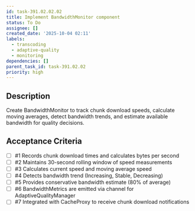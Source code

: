 ```yaml
---
id: task-391.02.02.02
title: Implement BandwidthMonitor component
status: To Do
assignee: []
created_date: '2025-10-04 02:11'
labels:
  - transcoding
  - adaptive-quality
  - monitoring
dependencies: []
parent_task_id: task-391.02.02
priority: high
---
```


## Description

<!-- SECTION:DESCRIPTION:BEGIN -->
Create BandwidthMonitor to track chunk download speeds, calculate moving averages, detect bandwidth trends, and estimate available bandwidth for quality decisions.
<!-- SECTION:DESCRIPTION:END -->

## Acceptance Criteria
<!-- AC:BEGIN -->
- [ ] #1 Records chunk download times and calculates bytes per second
- [ ] #2 Maintains 30-second rolling window of speed measurements
- [ ] #3 Calculates current speed and moving average speed
- [ ] #4 Detects bandwidth trend (Increasing, Stable, Decreasing)
- [ ] #5 Provides conservative bandwidth estimate (80% of average)
- [ ] #6 BandwidthMetrics are emitted via channel for AdaptiveQualityManager
- [ ] #7 Integrated with CacheProxy to receive chunk download notifications
<!-- AC:END -->
